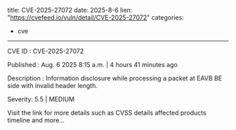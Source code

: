  
title: CVE-2025-27072
date: 2025-8-6
lien: "https://cvefeed.io/vuln/detail/CVE-2025-27072"
categories:
  - cve
---

CVE ID : CVE-2025-27072

Published :  Aug. 6
2025
8:15 a.m. | 4 hours
41 minutes ago

Description : Information disclosure while processing a packet at EAVB BE side with invalid header length.

Severity: 5.5 | MEDIUM

Visit the link for more details
such as CVSS details
affected products
timeline
and more...
